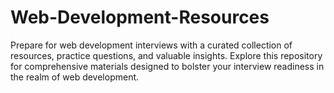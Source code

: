 # Web-Development-Resources
Prepare for web development interviews with a curated collection of resources, practice questions, and valuable insights. Explore this repository for comprehensive materials designed to bolster your interview readiness in the realm of web development. 
